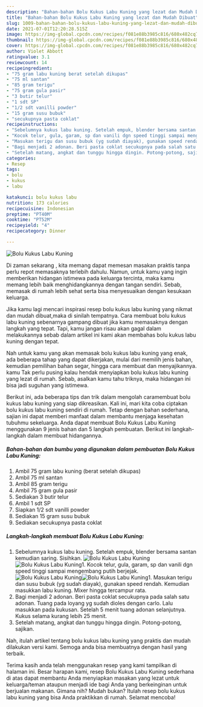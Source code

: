 ```yaml
---
description: "Bahan-bahan Bolu Kukus Labu Kuning yang lezat dan Mudah Dibuat"
title: "Bahan-bahan Bolu Kukus Labu Kuning yang lezat dan Mudah Dibuat"
slug: 1009-bahan-bahan-bolu-kukus-labu-kuning-yang-lezat-dan-mudah-dibuat
date: 2021-07-01T12:20:28.515Z
image: https://img-global.cpcdn.com/recipes/f081e88b3985c816/680x482cq70/bolu-kukus-labu-kuning-foto-resep-utama.jpg
thumbnail: https://img-global.cpcdn.com/recipes/f081e88b3985c816/680x482cq70/bolu-kukus-labu-kuning-foto-resep-utama.jpg
cover: https://img-global.cpcdn.com/recipes/f081e88b3985c816/680x482cq70/bolu-kukus-labu-kuning-foto-resep-utama.jpg
author: Violet Abbott
ratingvalue: 3.1
reviewcount: 14
recipeingredient:
- "75 gram labu kuning berat setelah dikupas"
- "75 ml santan"
- "85 gram terigu"
- "75 gram gula pasir"
- "3 butir telur"
- "1 sdt SP"
- "1/2 sdt vanilli powder"
- "15 gram susu bubuk"
- "secukupnya pasta coklat"
recipeinstructions:
- "Sebelumnya kukus labu kuning. Setelah empuk, blender bersama santan kemudian saring. Sisihkan."
- "Kocok telur, gula, garam, sp dan vanili dgn speed tinggi sampai mengembang putih berjejak."
- "Masukan terigu dan susu bubuk (yg sudah diayak), gunakan speed rendah. Kemudian masukkan labu kuning. Mixer hingga tercampur rata."
- "Bagi menjadi 2 adonan. Beri pasta coklat secukupnya pada salah satu adonan. Tuang pada loyang yg sudah dioles dengan carlo. Lalu masukkan pada kukusan. Setelah 5 menit tuang adonan selanjutnya. Kukus selama kurang lebih 25 menit."
- "Setelah matang, angkat dan tunggu hingga dingin. Potong-potong, sajikan."
categories:
- Resep
tags:
- bolu
- kukus
- labu

katakunci: bolu kukus labu 
nutrition: 173 calories
recipecuisine: Indonesian
preptime: "PT40M"
cooktime: "PT52M"
recipeyield: "4"
recipecategory: Dinner

---
```



![Bolu Kukus Labu Kuning](https://img-global.cpcdn.com/recipes/f081e88b3985c816/680x482cq70/bolu-kukus-labu-kuning-foto-resep-utama.jpg)

Di zaman  sekarang , kita memang dapat memesan masakan praktis tanpa perlu repot memasaknya terlebih dahulu. Namun, untuk kamu yang ingin memberikan hidangan istimewa pada keluarga tercinta, maka kamu memang lebih baik menghidangkannya dengan tangan sendiri. Sebab, memasak di rumah lebih sehat serta bisa menyesuaikan dengan kesukaan keluarga.

Jika kamu lagi mencari inspirasi resep bolu kukus labu kuning yang nikmat dan mudah dibuat,maka di sinilah tempatnya. Cara membuat bolu kukus labu kuning  sebenarnya gampang dibuat jika kamu memasaknya dengan langkah yang tepat. Tapi, kamu jangan risau akan gagal dalam melakukannya 
sebab dalam artikel ini kami akan membahas bolu kukus labu kuning dengan tepat.  



Nah untuk kamu yang akan memasak bolu kukus labu kuning yang enak, ada beberapa tahap yang dapat dikerjakan, mulai dari memilih jenis bahan, kemudian pemilihan bahan segar, hingga cara membuat dan menyajikannya. kamu Tak perlu pusing kalau hendak menyiapkan bolu kukus labu kuning yang lezat di rumah. Sebab, asalkan kamu  tahu triknya, maka hidangan ini bisa jadi suguhan yang istimewa.

Berikut ini, ada beberapa tips dan trik dalam mengolah caramembuat bolu kukus labu kuning yang siap dikreasikan. Kali ini, mari kita coba ciptakan bolu kukus labu kuning sendiri di rumah. Tetap dengan bahan sederhana, sajian ini dapat memberi manfaat dalam membantu menjaga kesehatan tubuhmu sekeluarga. Anda dapat membuat Bolu Kukus Labu Kuning menggunakan 9 jenis bahan dan 5 langkah pembuatan. Berikut ini langkah-langkah dalam membuat hidangannya.

<!--inarticleads1-->

##### Bahan-bahan dan bumbu yang digunakan dalam pembuatan Bolu Kukus Labu Kuning:

1. Ambil 75 gram labu kuning (berat setelah dikupas)
1. Ambil 75 ml santan
1. Ambil 85 gram terigu
1. Ambil 75 gram gula pasir
1. Sediakan 3 butir telur
1. Ambil 1 sdt SP
1. Siapkan 1/2 sdt vanilli powder
1. Sediakan 15 gram susu bubuk
1. Sediakan secukupnya pasta coklat




<!--inarticleads2-->

##### Langkah-langkah membuat Bolu Kukus Labu Kuning:

1. Sebelumnya kukus labu kuning. Setelah empuk, blender bersama santan kemudian saring. Sisihkan.
<img src="https://img-global.cpcdn.com/steps/26204fddbfafe2e8/160x128cq70/bolu-kukus-labu-kuning-langkah-memasak-1-foto.jpg" alt="Bolu Kukus Labu Kuning"><img src="https://img-global.cpcdn.com/steps/ed70cf4924562596/160x128cq70/bolu-kukus-labu-kuning-langkah-memasak-1-foto.jpg" alt="Bolu Kukus Labu Kuning">1. Kocok telur, gula, garam, sp dan vanili dgn speed tinggi sampai mengembang putih berjejak.
<img src="https://img-global.cpcdn.com/steps/cce769048c78fdb3/160x128cq70/bolu-kukus-labu-kuning-langkah-memasak-2-foto.jpg" alt="Bolu Kukus Labu Kuning"><img src="https://img-global.cpcdn.com/steps/877c00589a915449/160x128cq70/bolu-kukus-labu-kuning-langkah-memasak-2-foto.jpg" alt="Bolu Kukus Labu Kuning">1. Masukan terigu dan susu bubuk (yg sudah diayak), gunakan speed rendah. Kemudian masukkan labu kuning. Mixer hingga tercampur rata.
1. Bagi menjadi 2 adonan. Beri pasta coklat secukupnya pada salah satu adonan. Tuang pada loyang yg sudah dioles dengan carlo. Lalu masukkan pada kukusan. Setelah 5 menit tuang adonan selanjutnya. Kukus selama kurang lebih 25 menit.
1. Setelah matang, angkat dan tunggu hingga dingin. Potong-potong, sajikan.




Nah, itulah artikel tentang  bolu kukus labu kuning  yang praktis dan mudah dilakukan versi kami. Semoga anda bisa membuatnya dengan hasil yang terbaik. 

Terima kasih anda telah menggunakan resep yang kami tampilkan di halaman ini. Besar harapan kami, resep  Bolu Kukus Labu Kuning sederhana di atas dapat membantu Anda menyiapkan masakan yang lezat untuk keluarga/teman ataupun menjadi ide bagi Anda yang berkeinginan untuk berjualan makanan. Gimana nih? Mudah bukan? Itulah resep bolu kukus labu kuning yang bisa Anda praktikkan di rumah. Selamat mencoba!

